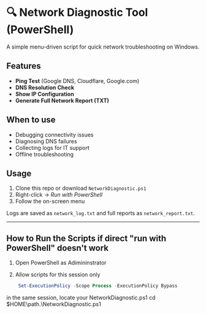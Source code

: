 # 🔍 Network Diagnostic Tool (PowerShell)

A simple menu-driven script for quick network troubleshooting on Windows.

## Features
- **Ping Test** (Google DNS, Cloudflare, Google.com)
- **DNS Resolution Check**
- **Show IP Configuration**
- **Generate Full Network Report (TXT)**

## When to use
- Debugging connectivity issues  
- Diagnosing DNS failures  
- Collecting logs for IT support  
- Offline troubleshooting  

## Usage
1. Clone this repo or download `NetworkDiagnostic.ps1`  
2. Right-click → *Run with PowerShell*  
3. Follow the on-screen menu  

Logs are saved as `network_log.txt` and full reports as `network_report.txt`.

---
## How to Run the Scripts if direct "run with PowerShell" doesn't work

1. Open PowerShell as Adimininstrator

2. Allow scripts for this session only  
   ```powershell
    Set-ExecutionPolicy -Scope Process -ExecutionPolicy Bypass
in the same session, locate your NetworkDiagnostic.ps1 
cd $HOME\path.\NetworkDiagnostic.ps1
